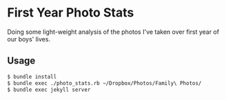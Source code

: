 # First Year Photo Stats

Doing some light-weight analysis of the photos I've taken over first year of our boys' lives.

## Usage

````bash
$ bundle install
$ bundle exec ./photo_stats.rb ~/Dropbox/Photos/Family\ Photos/
$ bundle exec jekyll server
````